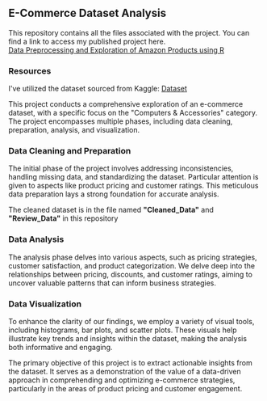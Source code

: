 ## E-Commerce Dataset Analysis

This repository contains all the files associated with the project. You can find a link to access my published project here.<br>
[Data Preprocessing and Exploration of Amazon Products using R](https://rpubs.com/Harsh_shekar12/1135293)<br>

### Resources
I've utilized the dataset sourced from Kaggle: [Dataset](https://www.kaggle.com/datasets/karkavelrajaj/amazon-sales-dataset)

This project conducts a comprehensive exploration of an e-commerce dataset, with a specific focus on the "Computers & Accessories" category. The project encompasses multiple phases, including data cleaning, preparation, analysis, and visualization.

### Data Cleaning and Preparation
The initial phase of the project involves addressing inconsistencies, handling missing data, and standardizing the dataset. Particular attention is given to aspects like product pricing and customer ratings. This meticulous data preparation lays a strong foundation for accurate analysis. 
<br>

The cleaned dataset is in the file named **"Cleaned_Data"** and **"Review_Data"** in this repository

### Data Analysis
The analysis phase delves into various aspects, such as pricing strategies, customer satisfaction, and product categorization. We delve deep into the relationships between pricing, discounts, and customer ratings, aiming to uncover valuable patterns that can inform business strategies.

### Data Visualization
To enhance the clarity of our findings, we employ a variety of visual tools, including histograms, bar plots, and scatter plots. These visuals help illustrate key trends and insights within the dataset, making the analysis both informative and engaging.

The primary objective of this project is to extract actionable insights from the dataset. It serves as a demonstration of the value of a data-driven approach in comprehending and optimizing e-commerce strategies, particularly in the areas of product pricing and customer engagement.


